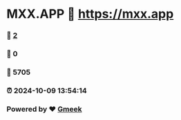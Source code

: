 # MXX.APP :link: https://mxx.app 
### :page_facing_up: [2](https://mxx.app/tag.html) 
### :speech_balloon: 0 
### :hibiscus: 5705 
### :alarm_clock: 2024-10-09 13:54:14 
### Powered by :heart: [Gmeek](https://github.com/Meekdai/Gmeek)
